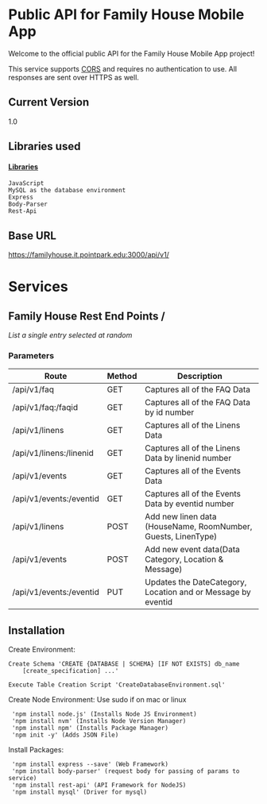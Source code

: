 # Public API for Family House Mobile App
Welcome to the official public API for the Family House Mobile App project!

This service supports [CORS](https://developer.mozilla.org/en-US/docs/Web/HTTP/CORS) and requires no authentication to use. All responses are sent over HTTPS as well.

## Current Version
1.0

## Libraries used

#### [Libraries](https://www.npmjs.com/)
```
JavaScript
MySQL as the database environment
Express
Body-Parser
Rest-Api
```

## Base URL
https://familyhouse.it.pointpark.edu:3000/api/v1/

# Services
## **Family House Rest End Points** /

*List a single entry selected at random*

### Parameters
Route | Method | Description
| --- | --- | --- 
| /api/v1/faq | GET| Captures all of the FAQ Data | 
| /api/v1/faq:/faqid | GET| Captures all of the FAQ Data by id number| 
| /api/v1/linens | GET | Captures all of the Linens Data | 
| /api/v1/linens:/linenid | GET | Captures all of the Linens Data by linenid number | 
| /api/v1/events | GET | Captures all of the Events Data | 
| /api/v1/events:/eventid | GET | Captures all of the Events Data by eventid number | 
| /api/v1/linens | POST | Add new linen data (HouseName, RoomNumber, Guests, LinenType) | 
| /api/v1/events | POST | Add new event data(Data Category, Location & Message) | 
| /api/v1/events:/eventid | PUT | Updates the DateCategory, Location and or Message by eventid| 





## Installation

Create Environment:

```
Create Schema 'CREATE {DATABASE | SCHEMA} [IF NOT EXISTS] db_name
    [create_specification] ...'
```
```
Execute Table Creation Script 'CreateDatabaseEnvironment.sql'
```
Create Node Environment:
Use sudo if on mac or linux
```
 'npm install node.js' (Installs Node JS Environment)
 'npm install nvm' (Installs Node Version Manager)
 'npm install npm' (Installs Package Manager)
 'npm init -y' (Adds JSON File)
```
Install Packages:
```
 'npm install express --save' (Web Framework)
 'npm install body-parser' (request body for passing of params to service)
 'npm install rest-api' (API Framework for NodeJS)
 'npm install mysql' (Driver for mysql)
```
